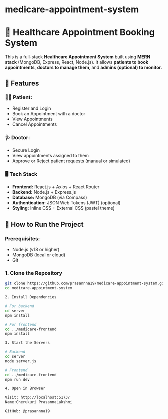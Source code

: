 # medicare-appointment-system
# 🏥 Healthcare Appointment Booking System

This is a full-stack **Healthcare Appointment System** built using **MERN stack** (MongoDB, Express, React, Node.js). It allows **patients to book appointments**, **doctors to manage them**, and **admins (optional) to monitor**.

## 🔧 Features

### 👨‍⚕️ Patient:
- Register and Login
- Book an Appointment with a doctor
- View Appointments
- Cancel Appointments

### 🩺 Doctor:
- Secure Login
- View appointments assigned to them
- Approve or Reject patient requests (manual or simulated)

### 🖥️ Tech Stack
- **Frontend:** React.js + Axios + React Router
- **Backend:** Node.js + Express.js
- **Database:** MongoDB (via Compass)
- **Authentication:** JSON Web Tokens (JWT) (optional)
- **Styling:** Inline CSS + External CSS (pastel theme)

## 🚀 How to Run the Project

### Prerequisites:
- Node.js (v18 or higher)
- MongoDB (local or cloud)
- Git

### 1. Clone the Repository

```bash
git clone https://github.com/prasannna19/medicare-appointment-system.git
cd medicare-appointment-system

2. Install Dependencies

# For backend
cd server
npm install

# For frontend
cd ../medicare-frontend
npm install

3. Start the Servers

# Backend
cd server
node server.js

# Frontend
cd ../medicare-frontend
npm run dev

4. Open in Browser

Visit: http://localhost:5173/
Name:Cherukuri PrasannaLakshmi

GitHub: @prasannna19
